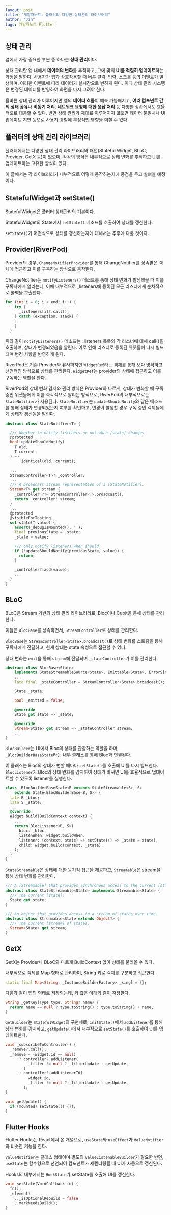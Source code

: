 ```yaml
---
layout: post
title: "개발자노트: 플러터의 다양한 상태관리 라이브러리"
author: "Jin"
tags: 개발자노트 Flutter
---
```


## 상태 관리

앱에서 가장 중요한 부분 중 하나는 **상태 관리**이다. 

상태 관리란 앱 내에서 **데이터의 변화**를 추적하고, 그에 맞춰 **UI를 적절히 업데이트**하는 과정을 말한다. 사용자가 앱과 상호작용할 때 버튼 클릭, 입력, 스크롤 등의 이벤트가 발생하며, 이러한 이벤트에 따라 데이터가 실시간으로 변하게 된다. 이때 상태 관리 시스템은 변경된 데이터를 반영하여 화면을 다시 그려야 한다.

올바른 상태 관리가 이루어지면 앱의 **데이터 흐름**이 예측 가능해지고, **여러 컴포넌트 간의 상태 공유**나 **비동기 처리**, **네트워크 요청에 대한 응답 처리** 등 다양한 상황에서도 효율적으로 대응할 수 있다. 반면 상태 관리가 제대로 이루어지지 않으면 데이터 불일치나 UI 업데이트 지연 등으로 사용자 경험에 부정적인 영향을 미칠 수 있다.

## 플러터의 상태 관리 라이브러리

플러터에서는 다양한 상태 관리 라이브러리와 패턴(Stateful Widget, BLoC, Provider, GetX 등)이 있으며, 각각의 방식은 내부적으로 상태 변화를 추적하고 UI를 업데이트하는 고유한 방식이 있다. 

이 글에서는 각 라이브러리가 내부적으로 어떻게 동작하는지에 중점을 두고 살펴볼 예정이다.

## StatefulWidget과 setState()

StatefulWidget은 플러터 상태관리의 기본이다.

StatefulWidget의 State에서 `setState()` 메소드를 호출하여 상태를 갱신한다.

`setState()`가 어떤식으로 상태를 갱신하는지에 대해서는 추후에 다룰 것이다.

## Provider(RiverPod)

Provider의 경우, `ChangeNotifierProvider`를 통해 ChangeNotifier를 상속받은 객체에 접근하고 이를 구독하는 방식으로 동작한다. 

ChangeNotifier는 `notifyListeners()` 메소드를 통해 상태 변화가 발생했을 때 이를 구독자에게 알리는데, 이때 내부적으로 _listeners에 등록된 모든 리스너에게 순차적으로 콜백을 호출한다.

```dart
for (int i = 0; i < end; i++) {
    try {
      _listeners[i]?.call();
    } catch (exception, stack) {
    ...
    }
  }
```

위와 같이 `notifyListeners()` 메소드는 _listeners 목록의 각 리스너에 대해 call()을 호출하며, 상태가 변경되었음을 알린다. 이로 인해 리스너로 등록된 위젯들이 다시 빌드되며 변경 사항을 반영하게 된다.

RiverPod은 기존 Provider와 유사하지만 `WidgetRef`라는 객체를 통해 보다 명확하고 선언적인 방식으로 상태를 관리한다. `WidgetRef`는 provider의 상태에 접근하고 이를 구독하는 역할을 한다.

RiverPod의 상태 변화 감지와 관리 방식은 Provider와 다르게, 상태가 변화할 때 구독 중인 위젯들에게 이를 즉각적으로 알리는 방식으로, RiverPod의 내부적으로는 `StateNotifier`가 사용된다. `StateNotifier`는 `updateShouldNotify`와 같은 메소드를 통해 상태가 변경되었는지 여부를 확인하고, 변경이 발생할 경우 구독 중인 객체들에게 상태가 갱신됨을 알린다.

```dart
abstract class StateNotifier<T> {

  /// Whether to notify listeners or not when [state] changes
  @protected
  bool updateShouldNotify(
    T old,
    T current,
  ) =>
      !identical(old, current);

  ...
  StreamController<T>? _controller;
  ...
  /// A broadcast stream representation of a [StateNotifier].
  Stream<T> get stream {
    _controller ??= StreamController<T>.broadcast();
    return _controller!.stream;
  }
  ...
  @protected
  @visibleForTesting
  set state(T value) {
    assert(_debugIsMounted(), '');
    final previousState = _state;
    _state = value;

    /// only notify listeners when should
    if (!updateShouldNotify(previousState, value)) {
      return;
    }

    _controller?.add(value);
    ...
  }
}
```

## BLoC

BLoC은 Stream 기반의 상태 관리 라이브러리로, Bloc이나 Cubit을 통해 상태를 관리한다. 

이들은 `BlocBase`를 상속하면서, `StreamController`로 상태를 관리한다. 

`BlocBase`는 `StreamController<State>.broadcast()`로 상태 변화를 스트림을 통해 구독자에게 전달하고, 현재 상태는 state 속성으로 접근할 수 있다. 

상태 변화는 `emit`을 통해 `stream`에 전달되며 `_stateController`가 이를 관리한다.

```dart
abstract class BlocBase<State>
    implements StateStreamableSource<State>, Emittable<State>, ErrorSink {
    ...
    late final _stateController = StreamController<State>.broadcast();

    State _state;

    bool _emitted = false;

    @override
    State get state => _state;

    @override
    Stream<State> get stream => _stateController.stream;
    ...
}
```

`BlocBuilder`는 UI에서 Bloc의 상태를 관찰하는 역할을 하며, `_BlocBuilderBaseState`라는 내부 클래스를 통해 Bloc과 연결된다. 

이 클래스는 Bloc의 상태가 변할 때마다 `setState()`를 호출해 UI를 다시 빌드한다. `BlocListener`가 Bloc의 상태 변화를 감지하여 상태가 바뀌면 UI를 효율적으로 업데이트할 수 있도록 listener를 실행한다.

```dart
class _BlocBuilderBaseState<B extends StateStreamable<S>, S>
    extends State<BlocBuilderBase<B, S>> {
  late B _bloc;
  late S _state;
  ...
  @override
  Widget build(BuildContext context) {
    ...
    return BlocListener<B, S>(
      bloc: _bloc,
      listenWhen: widget.buildWhen,
      listener: (context, state) => setState(() => _state = state),
      child: widget.build(context, _state),
    );
  }
}
```

`StateStreamable`은 상태에 대한 동기적 접근을 제공하고, `Streamable`은 stream을 통해 상태 변화를 관리한다.

```dart
/// A [Streamable] that provides synchronous access to the current [state].
abstract class StateStreamable<State> implements Streamable<State> {
  /// The current [state].
  State get state;
}

/// An object that provides access to a stream of states over time.
abstract class Streamable<State extends Object?> {
  /// The current [stream] of states.
  Stream<State> get stream;
}
```


## GetX

GetX는 Provider나 BLoC와 다르게 BuildContext 없이 상태를 불러올 수 있다. 

내부적으로 객체를 Map 형태로 관리하며, String 키로 객체를 구분하고 접근한다. 

```dart
static final Map<String, _InstanceBuilderFactory> _singl = {};
```

다음과 같이 맵의 형태로 저장되는데, 키 값은 아래와 같이 저장한다.

```dart
String _getKey(Type type, String? name) {
  return name == null ? type.toString() : type.toString() + name;
}
```

`GetBuilder`는 `StatefulWidget`의 구현체로, `initState()`에서 `addListener`를 통해 상태 변화를 감지하고, `getUpdate()`에서 내부적으로 `setState()`를 호출하여 UI를 업데이트한다.

```dart
void _subscribeToController() {
  _remove?.call();
  _remove = (widget.id == null)
      ? controller?.addListener(
          _filter != null ? _filterUpdate : getUpdate,
        )
      : controller?.addListenerId(
          widget.id,
          _filter != null ? _filterUpdate : getUpdate,
        );
}

void getUpdate() {
  if (mounted) setState(() {});
}
```

## Flutter Hooks

Flutter Hooks는 React에서 온 개념으로, `useState`와 `useEffect`가 `ValueNotifier`와 비슷한 기능을 한다.

`ValueNotifier`는 클래스 형태이며 별도의 `ValueListenableBuilder`가 필요한 반면, `useState`는 함수형으로 선언되어 컴포넌트가 재렌더링될 때 UI가 자동으로 갱신된다. 

Hooks의 내부에서는 `HookState`가 setState를 호출해 UI를 갱신한다.

```dart
void setState(VoidCallback fn) {
  fn();
  _element!
    .._isOptionalRebuild = false
    ..markNeedsBuild();
}
```